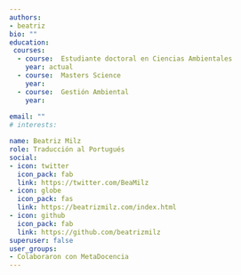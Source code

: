 ```yaml
---
authors:
- beatriz
bio: ""
education:
 courses:
  - course:  Estudiante doctoral en Ciencias Ambientales
    year: actual
  - course:  Masters Science
    year: 
  - course:  Gestión Ambiental
    year:     
  
email: ""
# interests:

name: Beatriz Milz
role: Traducción al Portugués
social:
- icon: twitter
  icon_pack: fab
  link: https://twitter.com/BeaMilz
- icon: globe
  icon_pack: fas
  link: https://beatrizmilz.com/index.html
- icon: github
  icon_pack: fab
  link: https://github.com/beatrizmilz  
superuser: false
user_groups:
- Colaboraron con MetaDocencia
---
```


